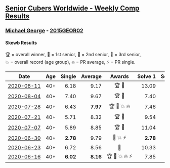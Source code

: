 <style>table {white-space: nowrap;}</style>

## [Senior Cubers Worldwide - Weekly Comp Results](/scw-comp/results/)
### [Michael George](README.md) - [2015GEOR02](https://www.worldcubeassociation.org/persons/2015GEOR02?event=skewb)
#### Skewb Results

<span style="white-space: nowrap;">🏆 = overall winner</span>, <span style="white-space: nowrap;">🥇 = 1st senior</span>, <span style="white-space: nowrap;">🥈 = 2nd senior</span>, <span style="white-space: nowrap;">🥉 = 3rd senior</span>, <span style="white-space: nowrap;">💥 = overall record (age group)</span>, <span style="white-space: nowrap;">🔥 = PR average</span>, <span style="white-space: nowrap;">⚡ = PR single</span>.

| Date | Age | Single | Average | Awards | Solve 1 | Solve 2 | Solve 3 | Solve 4 | Solve 5 | Video |
| :--: | :--: | --: | --: | :--: | --: | --: | --: | --: | --: | :-- |
| [2020-08-11](../../results/2020-08-11/skewb.md) | 40+ | 6.18 | 9.17 | 🏆 🥇 | 13.09 | 8.99 | 6.18 | 9.46 | 9.07 | [Desktop](https://www.facebook.com/michael.george.545/videos/10214158800364323) / [Mobile](https://m.facebook.com/michael.george.545/videos/10214158800364323) |
| [2020-08-04](../../results/2020-08-04/skewb.md) | 40+ | 7.40 | 9.67 | 🏆 🥇 | 7.40 | 17.88 | 7.93 | 9.85 | 11.24 | [Desktop](https://www.facebook.com/michael.george.545/videos/10214123751008111) / [Mobile](https://m.facebook.com/michael.george.545/videos/10214123751008111) |
| [2020-07-28](../../results/2020-07-28/skewb.md) | 40+ | 6.43 | **7.97** | 🏆 🥇 💥 🔥 | 7.46 | 8.93 | 7.51 | 6.43 | 9.43 | [Desktop](https://www.facebook.com/michael.george.545/videos/10214080167638554) / [Mobile](https://m.facebook.com/michael.george.545/videos/10214080167638554) |
| [2020-07-21](../../results/2020-07-21/skewb.md) | 40+ | 5.71 | 8.32 | 🏆 🥇 | 9.54 | 6.09 | 9.40 | 9.47 | 5.71 | [Desktop](https://www.facebook.com/michael.george.545/videos/10214011743087983) / [Mobile](https://m.facebook.com/michael.george.545/videos/10214011743087983) |
| [2020-07-07](../../results/2020-07-07/skewb.md) | 40+ | 5.89 | 8.85 | 🏆 🥇 | 11.04 | 10.40 | 5.89 | 9.52 | 6.63 | [Desktop](https://www.facebook.com/michael.george.545/videos/10213958059945938) / [Mobile](https://m.facebook.com/michael.george.545/videos/10213958059945938) |
| [2020-06-30](../../results/2020-06-30/skewb.md) | 40+ | **2.78** | 9.79 | 🥇 💥 ⚡ | **2.78** | 8.04 | 12.29 | 14.10 | 9.03 | [Desktop](https://www.facebook.com/events/1716512181834525/permalink/1717709441714799) / [Mobile](https://m.facebook.com/events/1716512181834525?view=permalink&id=1717709441714799) |
| [2020-06-23](../../results/2020-06-23/skewb.md) | 40+ | 6.72 | 8.56 | 🥇 | 10.33 | 8.20 | 6.72 | 9.82 | 7.65 | [Desktop](https://www.facebook.com/events/1618516681636159/permalink/1623349754486185) / [Mobile](https://m.facebook.com/events/1618516681636159?view=permalink&id=1623349754486185) |
| [2020-06-16](../../results/2020-06-16/skewb.md) | 40+ | **6.02** | **8.16** | 🏆 🥇 💥 🔥 ⚡ | 7.85 | 8.26 | 9.90 | **6.02** | 8.38 | [Desktop](https://www.facebook.com/events/296087658445428/permalink/296272458426948) / [Mobile](https://m.facebook.com/events/296087658445428?view=permalink&id=296272458426948) |


<!-- Global site tag (gtag.js) - Google Analytics -->
<script async src="https://www.googletagmanager.com/gtag/js?id=UA-86348435-3"></script>
<script>window.dataLayer = window.dataLayer || []; function gtag() {dataLayer.push(arguments);} gtag('js', new Date()); gtag('config', 'UA-86348435-3');</script>
